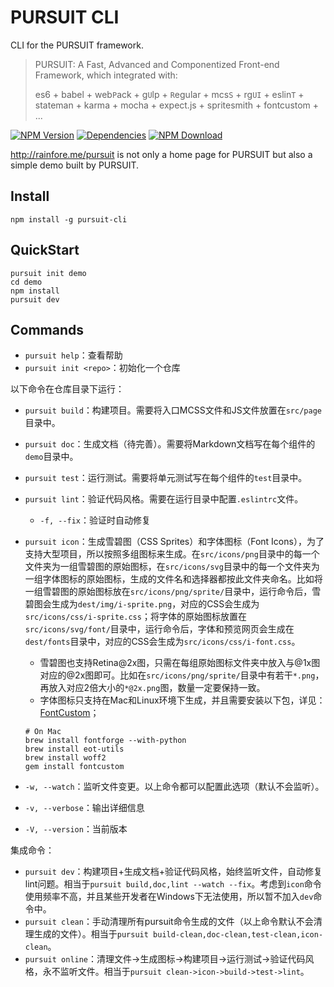 # PURSUIT CLI

CLI for the PURSUIT framework.

> PURSUIT: A Fast, Advanced and Componentized Front-end Framework, which integrated with:
>
> es6 + babel + web`P`ack + g`U`lp + `R`egular + mcs`S` + rg`UI` + eslin`T` + stateman + karma + mocha + expect.js + spritesmith + fontcustom + ...

[![NPM Version][npm-img]][npm-url]
[![Dependencies][david-img]][david-url]
[![NPM Download][download-img]][download-url]

[npm-img]: http://img.shields.io/npm/v/pursuit-cli.svg?style=flat-square
[npm-url]: http://npmjs.org/package/pursuit-cli
[david-img]: http://img.shields.io/david/rainfore/pursuit-cli.svg?style=flat-square
[david-url]: https://david-dm.org/rainfore/pursuit-cli
[download-img]: https://img.shields.io/npm/dm/pursuit-cli.svg?style=flat-square
[download-url]: https://npmjs.org/package/pursuit-cli

http://rainfore.me/pursuit is not only a home page for PURSUIT but also a simple demo built by PURSUIT.

## Install

```shell
npm install -g pursuit-cli
```

## QuickStart

```shell
pursuit init demo
cd demo
npm install
pursuit dev
```

## Commands

- `pursuit help`：查看帮助
- `pursuit init <repo>`：初始化一个仓库

以下命令在仓库目录下运行：

- `pursuit build`：构建项目。需要将入口MCSS文件和JS文件放置在`src/page`目录中。
- `pursuit doc`：生成文档（待完善）。需要将Markdown文档写在每个组件的`demo`目录中。
- `pursuit test`：运行测试。需要将单元测试写在每个组件的`test`目录中。
- `pursuit lint`：验证代码风格。需要在运行目录中配置`.eslintrc`文件。
    - `-f, --fix`：验证时自动修复
- `pursuit icon`：生成雪碧图（CSS Sprites）和字体图标（Font Icons），为了支持大型项目，所以按照多组图标来生成。在`src/icons/png`目录中的每一个文件夹为一组雪碧图的原始图标，在`src/icons/svg`目录中的每一个文件夹为一组字体图标的原始图标，生成的文件名和选择器都按此文件夹命名。比如将一组雪碧图的原始图标放在`src/icons/png/sprite/`目录中，运行命令后，雪碧图会生成为`dest/img/i-sprite.png`，对应的CSS会生成为`src/icons/css/i-sprite.css`；将字体的原始图标放置在`src/icons/svg/font/`目录中，运行命令后，字体和预览网页会生成在`dest/fonts`目录中，对应的CSS会生成为`src/icons/css/i-font.css`。
    - 雪碧图也支持Retina@2x图，只需在每组原始图标文件夹中放入与@1x图对应的@2x图即可。比如在`src/icons/png/sprite/`目录中有若干`*.png`，再放入对应2倍大小的`*@2x.png`图，数量一定要保持一致。
    - 字体图标只支持在Mac和Linux环境下生成，并且需要安装以下包，详见：[FontCustom](https://github.com/FontCustom/fontcustom/#installation)；
    ```shell
    # On Mac
    brew install fontforge --with-python
    brew install eot-utils
    brew install woff2
    gem install fontcustom
    ```

- `-w, --watch`：监听文件变更。以上命令都可以配置此选项（默认不会监听）。
- `-v, --verbose`：输出详细信息
- `-V, --version`：当前版本

集成命令：

- `pursuit dev`：构建项目+生成文档+验证代码风格，始终监听文件，自动修复lint问题。相当于`pursuit build,doc,lint --watch --fix`。考虑到`icon`命令使用频率不高，并且某些开发者在Windows下无法使用，所以暂不加入`dev`命令中。
- `pursuit clean`：手动清理所有pursuit命令生成的文件（以上命令默认不会清理生成的文件）。相当于`pursuit build-clean,doc-clean,test-clean,icon-clean`。
- `pursuit online`：清理文件->生成图标->构建项目->运行测试->验证代码风格，永不监听文件。相当于`pursuit clean->icon->build->test->lint`。
